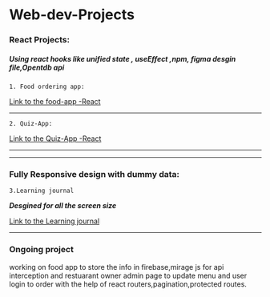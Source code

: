 # Web-dev-Projects

### React Projects: ###

  ##### Using react hooks like unified state , useEffect ,npm, figma desgin file,Opentdb api #####

```1. Food ordering app:```
 
  [Link to the food-app -React](https://polite-blancmange-cd4460.netlify.app/) 
  
  ---
```2. Quiz-App:```

  [Link to the Quiz-App -React](https://funny-mochi-5d1ea0.netlify.app/)
  
  
 ***


---
### Fully Responsive design with dummy data: ###

```3.Learning journal```

***Desgined for all the screen size***

[Link to the Learning journal](https://effortless-kringle-e60bf8.netlify.app/)

***

### Ongoing project ###

working on food app to store the info in firebase,mirage js for api interception and restuarant owner admin page to update menu and user login to order with the help of react routers,pagination,protected routes.



